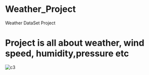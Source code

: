 
# Weather_Project
Weather DataSet Project
# Project is all about weather, wind speed, humidity,pressure etc
![c3](https://user-images.githubusercontent.com/84202477/120886229-864b8180-c60a-11eb-9a6a-418d85e5613c.PNG)
